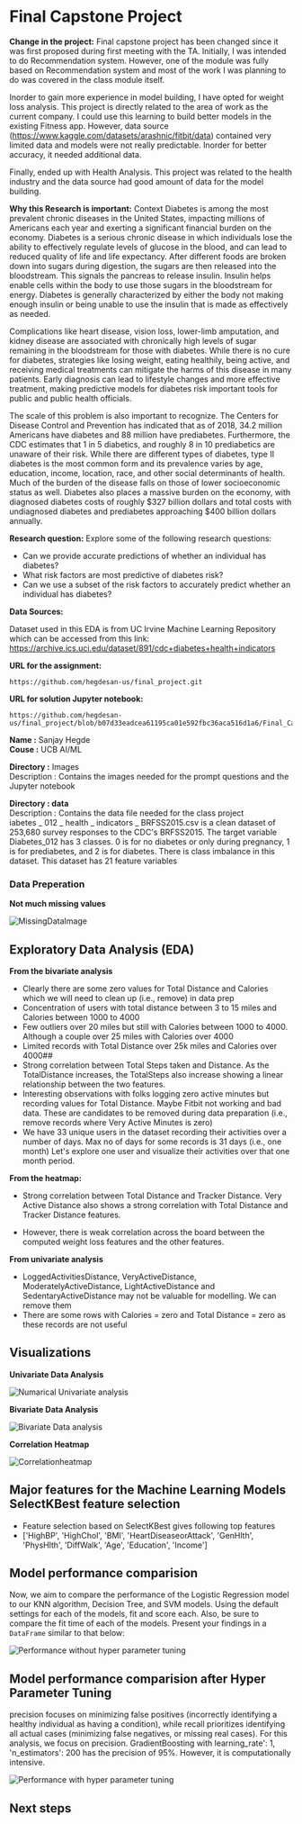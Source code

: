 # Final Capstone Project

 **Change in the project:** 
Final capstone project has been changed since it was first proposed during first meeting with the TA. Initially, I was intended to do Recommendation system. However, one of the module was fully based on Recommendation system and most of the work I was planning to do was covered in the class module itself. 

Inorder to gain more experience in model building, I have opted for weight loss analysis. This project is directly related to the area of work as the current company.  I could use this learning to build better models in the existing Fitness app. However, data source (https://www.kaggle.com/datasets/arashnic/fitbit/data) contained very limited data and models were not really predictable. Inorder for better accuracy, it needed additional data. 

Finally, ended up with Health Analysis. This project was related to the health industry and the data source had good amount of data for the model building. 


**Why this Research is important:** 
Context
Diabetes is among the most prevalent chronic diseases in the United States, impacting millions of Americans each year and exerting a significant financial burden on the economy. Diabetes is a serious chronic disease in which individuals lose the ability to effectively regulate levels of glucose in the blood, and can lead to reduced quality of life and life expectancy. After different foods are broken down into sugars during digestion, the sugars are then released into the bloodstream. This signals the pancreas to release insulin. Insulin helps enable cells within the body to use those sugars in the bloodstream for energy. Diabetes is generally characterized by either the body not making enough insulin or being unable to use the insulin that is made as effectively as needed.

Complications like heart disease, vision loss, lower-limb amputation, and kidney disease are associated with chronically high levels of sugar remaining in the bloodstream for those with diabetes. While there is no cure for diabetes, strategies like losing weight, eating healthily, being active, and receiving medical treatments can mitigate the harms of this disease in many patients. Early diagnosis can lead to lifestyle changes and more effective treatment, making predictive models for diabetes risk important tools for public and public health officials.

The scale of this problem is also important to recognize. The Centers for Disease Control and Prevention has indicated that as of 2018, 34.2 million Americans have diabetes and 88 million have prediabetes. Furthermore, the CDC estimates that 1 in 5 diabetics, and roughly 8 in 10 prediabetics are unaware of their risk. While there are different types of diabetes, type II diabetes is the most common form and its prevalence varies by age, education, income, location, race, and other social determinants of health. Much of the burden of the disease falls on those of lower socioeconomic status as well. Diabetes also places a massive burden on the economy, with diagnosed diabetes costs of roughly $327 billion dollars and total costs with undiagnosed diabetes and prediabetes approaching $400 billion dollars annually.

 **Research question:** 
Explore some of the following research questions:

- Can we provide accurate predictions of whether an individual has diabetes?
- What risk factors are most predictive of diabetes risk?
- Can we use a subset of the risk factors to accurately predict whether an individual has diabetes?




**Data Sources:**

Dataset used in this EDA is from UC Irvine Machine Learning Repository which can be accessed from this link: https://archive.ics.uci.edu/dataset/891/cdc+diabetes+health+indicators


 **URL for the assignment:** 
```
https://github.com/hegdesan-us/final_project.git
```
 **URL for solution Jupyter notebook:** 
```
https://github.com/hegdesan-us/final_project/blob/b07d33eadcea61195ca01e592fbc36aca516d1a6/Final_Capstone.ipynb
```

**Name :** Sanjay Hegde \
**Couse :** UCB AI/ML 

**Directory :** Images \
  Description : Contains the images needed for the prompt questions and the Jupyter notebook 

**Directory : data** \
 Description : Contains the data file needed for the class project\
 iabetes _ 012 _ health _ indicators _ BRFSS2015.csv is a clean dataset of 253,680 survey responses to the CDC's BRFSS2015. The target variable Diabetes_012 has 3 classes. 0 is for no diabetes or only during pregnancy, 1 is for prediabetes, and 2 is for diabetes. There is class imbalance in this dataset. This dataset has 21 feature variables


### Data Preperation
 **Not much missing values**

 ![MissingDataImage](images/missing.png)


## Exploratory Data Analysis (EDA)

**From the bivariate analysis**
- Clearly there are some zero values for Total Distance and Calories which we will need to clean up (i.e., remove) in data prep
- Concentration of users with total distance between 3 to 15 miles and Calories between 1000 to 4000
- Few outliers over 20 miles but still with Calories between 1000 to 4000. Although a couple over 25 miles with Calories over 4000
- Limited records with Total Distance over 25k miles and Calories over 4000##
- Strong correlation between Total Steps taken and Distance. As the TotalDistance increases, the TotalSteps also increase showing a linear relationship between the two features.
- Interesting observations with folks logging zero active minutes but recording values for Total Distance. Maybe Fitbit not working and bad data. These are  candidates to be removed during data preparation (i.e., remove records where Very Active Minutes is zero)
- We have 33 unique users in the dataset recording their activities over a number of days. Max no of days for some records is 31 days (i.e., one month) Let's explore one user and visualize their activities over that one month period.

**From the heatmap:**
- Strong correlation between Total Distance and Tracker Distance. Very Active Distance also shows a strong correlation with Total Distance and Tracker Distance features.

- However, there is weak correlation across the board between the computed weight loss features and the other features.


**From univariate analysis**
- LoggedActivitiesDistance, VeryActiveDistance, ModeratelyActiveDistance, LightActiveDistance and SedentaryActiveDistance may not be valuable for modelling. We can remove them
- There are some rows with Calories = zero and Total Distance = zero as these records are not useful


<h2> Visualizations</h2>

**Univariate Data Analysis**

 ![Numarical Univariate analysis](images/univariate_analysis.png)


**Bivariate Data Analysis**

 ![Bivariate Data analysis](images/bivariate_analysis.png)


**Correlation Heatmap**

![Correlationheatmap](images/correlation_matrix.png)
 

 
## Major features for the Machine Learning Models SelectKBest feature selection
- Feature selection based on SelectKBest gives following top features
- ['HighBP', 'HighChol', 'BMI', 'HeartDiseaseorAttack', 'GenHlth', 'PhysHlth', 'DiffWalk', 'Age', 'Education', 'Income']

## Model performance comparision
Now, we aim to compare the performance of the Logistic Regression model to our KNN algorithm, Decision Tree, and SVM models.  Using the default settings for each of the models, fit and score each.  Also, be sure to compare the fit time of each of the models.  Present your findings in a `DataFrame` similar to that below: 


![Performance without hyper parameter tuning](images/Performance.png)
 

## Model performance comparision after Hyper Parameter Tuning
precision focuses on minimizing false positives (incorrectly identifying a healthy individual as having a condition), while recall prioritizes identifying all actual cases (minimizing false negatives, or missing real cases). For this analysis, we focus on precision. GradientBoosting with learning_rate': 1, 'n_estimators': 200 has the precision of 95%. However, it is computationally intensive. 


![Performance with hyper parameter tuning](images/Performance-hyper.png)


## Next steps



 

 
